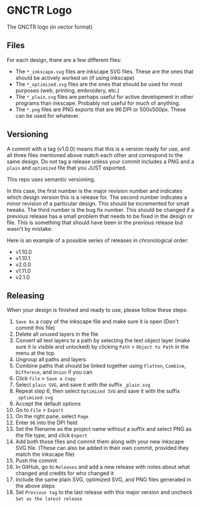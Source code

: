 # GNCTR Logo
The GNCTR logo (in vector format)

## Files
For each design, there are a few different files:

- The `*_inkscape.svg` files are inkscape SVG files.  These are the ones that should be actively worked on (if using inkscape)
- The `*_optimized.svg` files are the ones that should be used for most purposes (web, printing, embroidery, etc.)
- The `*_plain.svg` files are perhaps useful for active development in other programs than inkscape.  Probably not useful for much of anything.
- The `*.png` files are PNG exports that are 96 DPI or 500x500px.  These can be used for whatever.

## Versioning
A commit with a tag (v1.0.0) means that this is a version ready for use, and all three files mentioned above match each other and correspond to the same design.
Do not tag a release unless your commit includes a PNG and a `plain` and `optimized` file that you JUST exported.

This repo uses semantic versioning.

In this case, the first number is the major revision number and indicates which design version this is a release for.
The second number indicates a minor revision of a particular design.  This should be incremented for small tweaks.
The third number is the bug fix number.  This should be changed if a previous release has a small problem that needs to be fixed in the design or file.
This is something that should have been in the previous release but wasn't by mistake.

Here is an example of a possible series of releases in chronological order:
- v1.10.0
- v1.10.1
- v2.0.0
- v1.11.0
- v2.1.0

## Releasing
When your design is finished and ready to use, please follow these steps:

1. `Save As` a copy of the inkscape file and make sure it is open (Don't commit this file)
2. Delete all unused layers in the file
3. Convert all text layers to a path by selecting the text object layer (make sure it is visible and unlocked) by clicking `Path` > `Object to Path` in the menu at the top
4. Ungroup all paths and layers
5. Combine paths that should be linked together using `Flatten`, `Combine`, `Differece`, and `Union` if you can
6. Click `File` > `Save a Copy`
7. Select `plain SVG`, and save it with the suffix `_plain.svg`
8. Repeat step 6, then select `Optimized SVG` and save it with the suffix `_optimized.svg`
9. Accept the default options
10. Go to `File` > `Export`
11. On the right pane, select `Page`
12. Enter `96` into the DPI field
13. Set the filename as the project name without a suffix and select PNG as the file type, and click `Export`
14. Add both those files and commit them along with your new inkscape SVG file.  (These can also be added in their own commit, provided they match the inkscape file)
15. Push the commit
16. In GitHub, go to `Releases` and add a new release with notes about what changed and credits for who changed it
17. Include the same plain SVG, optimized SVG, and PNG files generated in the above steps
18. Set `Previous tag` to the last release with this major version and uncheck `Set as the latest release`

